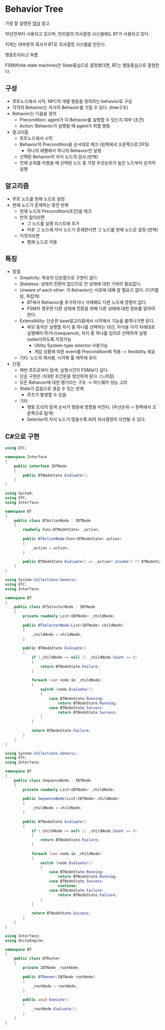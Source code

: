 # Behavior Tree

가장 잘 설명된 [영상](https://www.youtube.com/watch?v=nTtnKYNEGFE) 참고

10년전부터 사용되고 있으며, 언리얼의 의사결정 시스템에도 BT가 사용되고 있다.

이제는 대부분의 회사가 BT로 의사결정 시스템을 만든다.

행동트리라고 부름

FSM(finite state machine)은 State중심으로 결정했다면, BT는 행동중심으로 결정한다.

## 구성

- 루트노드에서 시작, NPC의 개별 행동을 정의하는 behavior로 구성
- 각각의 Behavior는 자식의 Behavior를 가질 수 있다. (tree구조)
- Behavior는 다음을 정의
  - Precondition: agent가 이 Behavior를 실행할 수 있는지 여부 (조건)
  - Action: Behavior가 실행될 때 agent가 취할 행동
- 알고리즘
  - 루트노드에서 시작
  - Behavior의 Precondition을 순서대로 체크 (왼쪽에서 오른쪽으로 DFS)
    - 하나의 레벨에서 하나의 Behavior만 실행
  - 선택된 Behavior의 자식 노드의 검사 (반복)
  - 전체 순회를 마쳤을 때 선택된 노드 중 가장 우선순위가 높은 노드부터 순차적 실행

## 알고리즘

- 루트 노드를 현재 노드로 설정
- 현재 노드가 존재하는 동안 반복
  - 현재 노드의 Precondition(조건)을 체크
  - 만약 참이라면
    - 그 노드를 실행 리스트에 추가
    - 이후 그 노드에 자식 노드가 존재한다면 그 노드를 현재 노드로 설정 (반복)
  - 거짓이라면
    - 형제 노드로 이동

## 특징

- 장점
  - Simplicity: 특유의 단순함으로 구현이 쉽다.
  - Stateless: 상태의 전환이 없으므로 전 상태에 대한 기억이 필요없다.
  - Unware of each other: 각 Behavior는 서로에 대해 알 필요가 없다. (디커플링, 독립적)
    - BT에서 Behavior를 추가하거나 삭제해도 다른 노드에 영향이 없다.
    - FSM의 경우엔 다른 상태에 전환을 위해 다른 상태에 대한 정보를 알아야 한다.
  - Extensibliity: 단순한 base알고리즘에서 시작해서 기능을 붙여나가면 된다.
    - 부모 동작은 실행할 자식 중 하나를 선택하는 대신, 자식을 각각 차례대로 실행해야 하거나(sequence), 자식 중 하나를 임의로 선택하여 실행(select)하도록 지정가능
      - Utility System-type selector 사용가능
      - 게임 상황에 따른 event를 Precondition에 적용 -> fiexibility 제공
  - 기타: 노드의 재사용, 시각화 툴 제작에 유리
- 단점
  - 매번 루트로부터 탐색: 실행시간이 FSM보다 길다.
  - 단순 구현은 거대한 조건문을 양산하게 된다. (느려짐)
  - 모든 Behavior에 대한 평가라는 구조 -> 하드웨어 성능 고려
  - State가 없음으로 생길 수 있는 문제
    - 루프가 발생할 수 있음
  - 기타
    - 행동 트리의 탐색 순서가 행동에 영향을 미친다. (우선순위-> 왼쪽에서 오른쪽으로 탐색)
    - Selector의 자식 노드가 많을수록 AI의 의사결정이 지연될 수 있다.

## C#으로 구현

```csharp
using ETC;

namespace Interface
{
    public interface IBTNode
    {
        public BTNodeState Evaluate();
    }
}
```

```csharp
using System;
using ETC;
using Interface;

namespace BT
{
    public class BTActionNode : IBTNode
    {
        readonly Func<BTNodeState> _action;
        
        public BTActionNode(Func<BTNodeState> action)
        {
            _action = action;
        }
        
        public BTNodeState Evaluate() => _action?.Invoke() ?? BTNodeState.Failure;
    }
}
```

```csharp
using System.Collections.Generic;
using ETC;
using Interface;

namespace BT
{
    public class BTSelectorNode : IBTNode
    {
        private readonly List<IBTNode> _childNode;
        
        public BTSelectorNode(List<IBTNode> childNode)
        {
            _childNode = childNode;
        }
        
        public BTNodeState Evaluate()
        {
            if (_childNode == null || _childNode.Count == 0)
            {
                return BTNodeState.Failure;
            }
            
            foreach (var node in _childNode)
            {
                switch (node.Evaluate())
                {
                    case BTNodeState.Running:
                        return BTNodeState.Running;
                    case BTNodeState.Success:
                        return BTNodeState.Success;
                }
            }
            
            return BTNodeState.Failure;
        }
    }
}
```

```csharp
using System.Collections.Generic;
using ETC;
using Interface;

namespace BT
{
    public class SequenceNode : IBTNode
    {
        private readonly List<IBTNode> _childNode;
        
        public SequenceNode(List<IBTNode> childNode)
        {
            _childNode = childNode;
        }
        
        public BTNodeState Evaluate()
        {
            if (_childNode == null || _childNode.Count == 0)
            {
                return BTNodeState.Failure;
            }
            
            foreach (var node in _childNode)
            {
                switch (node.Evaluate())
                {
                    case BTNodeState.Running:
                        return BTNodeState.Running;
                    case BTNodeState.Success:
                        continue;
                    case BTNodeState.Failure:
                        return BTNodeState.Failure;
                }
            }
            
            return BTNodeState.Success;
        }
    }
}
```


```csharp
using Interface;
using UnityEngine;

namespace BT
{
    public class BTRunner
    {
        private IBTNode _rootNode;
        
        public BTRunner(IBTNode rootNode)
        {
            _rootNode = rootNode;
        }
        
        public void Execute()
        {
            _rootNode.Evaluate();
        }
    }
}
```